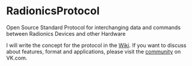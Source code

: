 # RadionicsProtocol
Open Source Standard Protocol for interchanging data and commands between Radionics Devices and other Hardware

I will write the concept for the protocol in the [Wiki](https://github.com/isuretpolos/RadionicsProtocol/wiki/The-Proof-of-Concept-for-0.1). If you want to discuss about features, format and applications, please visit the [community](https://vk.com/aetherone) on VK.com.
